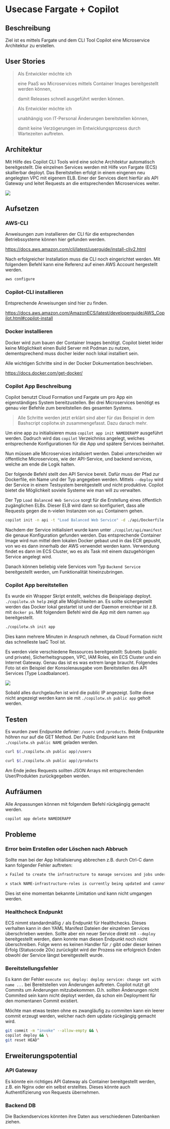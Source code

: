 # Usecase Fargate + Copilot

## Beschreibung

Ziel ist es mittels Fargate und dem CLI Tool Copilot eine Microservice Architektur zu erstellen.

## User Stories

> Als Entwickler möchte ich
>
> eine PaaS wo Microservices mittels Container Images bereitgestellt werden können,
>
> damit Releases schnell ausgeführt werden können.

> Als Entwickler möchte ich
>
> unabhängig von IT-Personal Änderungen bereitstellen können,
>
> damit keine Verzögerungen im Entwicklungsprozess durch Wartezeiten auftreten.

## Architektur 

Mit Hilfe des Copilot CLI Tools wird eine solche Architektur automatisch bereitgestellt.
Die einzelnen Services werden mit Hilfe von Fargate (ECS) skallierbar deployt.
Das Bereitstellen erfolgt in einem eingenen neu angelegten VPC mit eigenem ELB.
Einer der Services dient hierfür als API Gateway und leitet Requests an die entsprechenden Microservices weiter.

![](./images/cc-fargate.png)

## Aufsetzen

### AWS-CLI

Anweisungen zum installieren der CLI für die entsprechenden Betriebssysteme können hier gefunden werden.

https://docs.aws.amazon.com/cli/latest/userguide/install-cliv2.html

Nach erfolgreicher Installation muss die CLI noch eingerichtet werden. 
Mit folgendem Befehl kann eine Referenz auf einen AWS Account hergestellt werden.
```bash
aws configure
```

### Copilot-CLI installieren

Entsprechende Anweisungen sind hier zu finden.

https://docs.aws.amazon.com/AmazonECS/latest/developerguide/AWS_Copilot.html#copilot-install

### Docker installieren

Docker wird zum bauen der Container Images benötigt.
Copilot bietet leider keine Möglichkeit einen Build Server mit Podman zu nutzen, dementsprechend muss docher leider noch lokal installiert sein.

Alle wichtigen Schritte sind in der Docker Dokumentation beschrieben.

https://docs.docker.com/get-docker/

### Copilot App Beschreibung

Copilot benutzt Cloud Formation und Fargate um pro App ein eigenständiges System bereitzustellen.
Bei drei Microservices benötigt es genau vier Befehle zum bereitstellen des gesamten Systems.

> Alle Schritte werden jetzt erklärt sind aber für das Beispiel in dem Bashscript copilotw.sh zusammengefasst.
> Dazu danach mehr.

Um eine app zu initialisieren muss `copilot app init NAMEDERAPP` ausgeführt werden.
Dadruch wird das `copilot` Verzeichniss angelegt, welches entsprechende Konfigurationen für die App und spätere Services beinhaltet.

Nun müssen alle Microservices initalisiert werden.
Dabei unterscheiden wir öffentliche Microservices, wie der API-Service, und backend services, welche am ende die Logik halten.

Der folgende Befehl stellt den API Service bereit. 
Dafür muss der Pfad zur Dockerfile, ein Name und der Typ angegeben werden.
Mittels `--deploy` wird der Service in einem Testsystem bereitgestellt und nicht produktive.
Copilot bietet die Möglichkeit soviele Systeme wie man will zu verwalten.

Der Typ `Load Balanced Web Service` sorgt für die Erstellung eines öffentlich zugänglichen ELBs.
Dieser ELB wird dann so konfiguriert, dass alle Requests gegen die n-vielen Instanzen von `api` Containern gehen.

```bash
copilot init -n api -t "Load Balanced Web Service" -d ./api/Dockerfile --deploy
```

Nachdem der Service initialisiert wurde kann unter `./copilot/api/manifest` die genaue Konfiguration gefunden werden.
Das entsprechende Container Image wird nun mittel dem lokalen Docker gebaut und in das ECR gepusht, von wo es dann innerhalb der AWS verwendet werden kann.
Verwendung findet es dann im ECS Cluster, wo es als Task mit einem dazugehörigen Service angelegt wird.

Danach können beliebig viele Services vom Typ `Backend Service` bereitgestellt werden, um Funktionalität hineinzubringen.

### Copilot App bereitstellen

Es wurde ein Wrapper Skript erstellt, welches die Beispielapp deployt.
`./copilotw.sh help` zeigt alle Möglichkeiten an.
Es sollte sichergestellt werden das Docker lokal gestartet ist und der Daemon erreichbar ist z.B. mit `docker ps`.
Mit folgendem Befehl wird die App mit dem namen `app` bereitgestellt.

```bash
./copilotw.sh init app
```

Dies kann mehrere Minuten in Anspruch nehmen, da Cloud Formation nicht das schnelleste IaaC Tool ist.

Es werden viele verschiedene Ressources bereitgestellt: Subnets (public und private), Sicherheitsgruppen, VPC, IAM Roles, ein ECS Cluster und ein Internet Gateway.
Genau das ist es was extrem lange braucht.
Folgendes Foto ist ein Beispiel der Konsolenausgabe vom Bereitstellen des API Services (Type Loadbalancer).

![](./images/copilot_inf.png)

Sobald alles durchgelaufen ist wird die public IP angezeigt.
Sollte diese nicht angezeigt werden kann sie mit `./copilotw.sh public app` geholt werden.

## Testen

Es wurden zwei Endpunkte definier: `/users` und `/products`.
Beide Endpunkte höhren nur auf die GET Method.
Der Public Endpunkt kann mit `./copilotw.sh public NAME` geladen werden.

```bash
curl $(./copilotw.sh public app)/users
```

```bash
curl $(./copilotw.sh public app)/products
```

Am Ende jedes Requests sollten JSON Arrays mit entsprechenden User/Produkten zurückgegeben werden.

## Aufräumen

Alle Anpassungen können mit folgendem Befehl rückgängig gemacht werden.

```bash
copilot app delete NAMEDERAPP
```

## Probleme 

### Error beim Erstellen oder Löschen nach Abbruch

Sollte man bei der App Initialisierung abbrechen z.B. durch Ctrl-C dann kann folgender Fehler auftreten:

```bash 
x Failed to create the infrastructure to manage services and jobs under application NAME.

x stack NAME-infrastructure-roles is currently being updated and cannot be deployed to
```

Dies ist eine momentan bekannte Limitation und kann nicht umgangen werden.

### Healthcheck Endpunkt

ECS nimmt standardmäßig `/` als Endpunkt für Healthchecks.
Dieses verhalten kann in den YAML Manifest Dateien der einzelnen Services überschrieben werden.
Sollte aber ein neuer Service direkt mit `--deploy` bereitgestellt werden, dann konnte man diesen Endpunkt noch nicht überschreiben.
Folge wenn es keinen Handler für `/` gibt oder dieser keinen Erfolg (Statuscode 20x) zurückgibt wird der Prozess nie erfolgreich Enden obwohl der Service längst bereitgestellt wurde.

### Bereitstellungsfehler

Es kann der Fehler `execute svc deploy: deploy service: change set with name ...` bei Bereitstellen von Änderungen auftreten.
Copilot nutzt git Commits um Änderungen mitzubekommen.
D.h. sollten Änderungen nicht Commited sein kann nicht deployt werden, da schon ein Deployment für den momentanen Commit existiert.

Möchte man etwas testen ohne es zwangläufig zu commiten kann ein leerer commit erzeugt werden, welcher nach dem update rückgängig gemacht wird.

```bash
git commit -m "invoke" --allow-empty && \
copilot deploy && \
git reset HEAD^
```

## Erweiterungspotential

### API Gateway

Es könnte ein richtiges API Gateway als Container bereitgestellt werden, z.B. ein Nginx oder ein selbst erstelltes.
Dieses könnte auch Authentifizierung von Requests übernehmen.

### Backend DB

Die Backendservices könnten ihre Daten aus verschiedenen Datenbanken ziehen.

